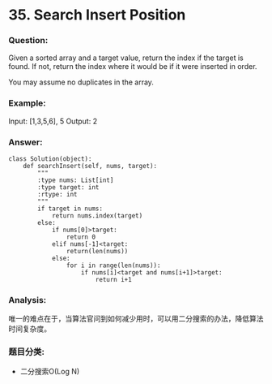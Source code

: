 # 35. Search Insert Position
### Question:
Given a sorted array and a target value, return the index if the target is found. If not, return the index where it would be if it were inserted in order.

You may assume no duplicates in the array.

### Example:
Input: [1,3,5,6], 5
Output: 2

### Answer:
```
class Solution(object):
    def searchInsert(self, nums, target):
        """
        :type nums: List[int]
        :type target: int
        :rtype: int
        """
        if target in nums:
            return nums.index(target)
        else:
            if nums[0]>target:
                return 0
            elif nums[-1]<target:
                return(len(nums))
            else:
                for i in range(len(nums)):
                    if nums[i]<target and nums[i+1]>target:
                        return i+1
```

### Analysis:
唯一的难点在于，当算法官问到如何减少用时，可以用二分搜索的办法，降低算法时间复杂度。

### 题目分类:
* 二分搜索O(Log N)
